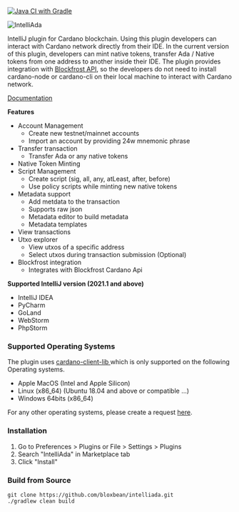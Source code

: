 [![Java CI with Gradle](https://github.com/bloxbean/intelliada/actions/workflows/gradle.yml/badge.svg)](https://github.com/bloxbean/intelliada/actions/workflows/gradle.yml)

![IntelliAda](https://user-images.githubusercontent.com/35016438/121795762-5d4c7180-cc46-11eb-8d67-412fda27bea4.png)

IntelliJ plugin for Cardano blockchain. Using this plugin developers can interact with Cardano network directly from their IDE. In the current version of this plugin, developers can mint native tokens, transfer Ada / Native tokens from one address to another inside their IDE. The plugin provides integration with [Blockfrost API](https://blockfrost.io), so the developers do not need to install cardano-node or cardano-cli on their local machine to interact with Cardano network.

[Documentation](https://intelliada.bloxbean.com/)

**Features** 

* Account Management
  * Create new testnet/mainnet accounts
  * Import an account by providing 24w mnemonic phrase
* Transfer transaction
  * Transfer Ada or any native tokens
* Native Token Minting
* Script Management
  * Create script \(sig, all, any, atLeast, after, before\)
  * Use policy scripts while minting new native tokens
* Metadata support
  * Add metdata to the transaction
  * Supports raw json
  * Metadata editor to build metadata
  * Metadata templates
* View transactions
* Utxo explorer
  * View utxos of a specific address
  * Select utxos during transaction submission \(Optional\)
* Blockfrost integration
  * Integrates with Blockfrost Cardano Api

**Supported IntelliJ version  \(2021.1 and above\)**

* IntelliJ IDEA
* PyCharm
* GoLand
* WebStorm
* PhpStorm

### Supported Operating Systems

The plugin uses [cardano-client-lib ](https://github.com/bloxbean/cardano-client-lib/)which is only supported on the following Operating systems. 

* Apple MacOS \(Intel and Apple Silicon\)
* Linux \(x86\_64\) \(Ubuntu 18.04 and above or compatible ...\)
* Windows 64bits \(x86\_64\)

For any other operating systems, please create a request [here](https://github.com/bloxbean/cardano-client-lib/issues).

### **Installation**

1. Go to Preferences &gt; Plugins or File &gt; Settings &gt; Plugins
2. Search "IntelliAda" in Marketplace tab
3. Click "Install"


### Build from Source

```
git clone https://github.com/bloxbean/intelliada.git
./gradlew clean build
```
